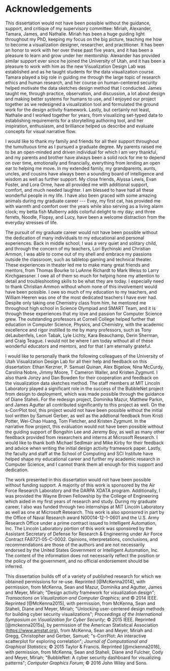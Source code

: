 # Acknowledgements

This dissertation would not have been possible without the guidance, support,
and critique of my supervisory committee: Miriah, Alexander, Tamara, James, and
Nathalie. Miriah has been a huge guiding light throughout my PhD, keeping my
focus on the big picture, teaching me how to become a visualization designer,
researcher, and practitioner. It has been an honor to work with her over these
past five years, and it has been a pleasure to learn and grow under her
mentorship. Alexander has provided similar support ever since he joined the
University of Utah, and it has been a pleasure to work with him as the new
Visualization Design Lab was established and as he taught students for the data
visualization course. Tamara played a big role in guiding me through the large
topic of research ethics and human research, and her course on human-centered
security helped motivate the data sketches design method that I conducted. James
taught me, through practice, observation, and discussion, a lot about design and
making better systems for humans to use, and I enjoyed our project together as
we redesigned a visualization tool and formulated the ground work for the design
activity framework. Lastly, but certainly not least, Nathalie and I worked
together for years, from visualizing set-typed data to establishing requirements
for a storytelling authoring tool, and her inspiration, enthusiasm, and
brilliance helped us describe and evaluate concepts for visual narrative flow.


I would like to thank my family and friends for all their support throughout the
tumultuous time as I pursued a graduate degree. My parents raised me to be an
open-minded and driven individual for which I am very thankful, and my parents
and brother have always been a solid rock for me to depend on over time,
emotionally and financially, everything from lending an open ear to helping me
move. In my extended family, my grandparents, aunts, uncles, and cousins have
always been a sounding board of intelligence and wisdom as well as further
support. My close friends, Alyssa Lewis, Evan Foster, and Lora Orme, have all
provided me with additional support, comfort, and much needed laughter. I am
blessed to have had all these wonderful people in my life. I have also been
graced with some amazing animals during my graduate career --- Evey, my first
cat, has provided me with warmth and comfort over the years while also serving
as a living alarm clock; my betta fish Mulberry adds colorful delight to my day;
and three ferrets, Noodle, Flopsy, and Lucy, have been a welcome distraction
from the everyday stresses of life.


The pursuit of my graduate career would not have been possible without the
dedication of many individuals to my educational and personal experiences. Back
in middle school, I was a very quiet and solitary child, and through the concern
of my teachers, Lori Bychinski and Christian Ammon, I was able to come out of my
shell and embrace my passions outside the classroom, such as tabletop gaming and
technical theater. These experiences in theater led me to make many great
friends and mentors, from Thomas Bourke to LuAnne Richardt to Mark Weiss to
Larry Kirchgaessner. I owe all of them so much for helping hone my attention to
detail and troubleshooting skills to be what they are today. I especially need
to thank Christian Ammon without whom none of this involvement would have been
possible. I owe so much of my education to my teachers, and William Heeren was
one of the most dedicated teachers I have ever had. Despite only taking one
Chemistry class from him, he mentored me throughout high school in Science
Olympiad and SMART Team, and it is through these experiences that my love and
passion for Computer Science grew. The outstanding professors at Cornell College
helped further that education in Computer Science, Physics, and Chemistry, with
the academic excellence and rigor instilled to me by many professors, such as
Tony deLaubenfels, Leon Tabak, Lyle Lichty, Kara Beauchamp, Derin Sherman, and
Craig Teague. I would not be where I am today without all of these wonderful
educators and mentors, and for that I am eternally grateful.


I would like to personally thank the following colleagues of the University of
Utah Visualization Design Lab for all their help and feedback on this
dissertation: Ethan Kerzner, P. Samuel Quinan, Alex Bigelow, Nina McCurdy,
Carolina Nobre, Jimmy Moore, T Cameron Waller, and Kristen Zygmunt. I also thank
Jonzy and Dan Bowden for their cooperation and feedback on the visualization
data sketches method. The staff members at MIT Lincoln Laboratory played a
significant role in the success of the BubbleNet project from design to
deployment, which was made possible through the guidance of Diane Staheli. For
the redesign project, Dominika Mazur, Matthew Parkin, and James Agutter all
contributed significantly to this project as well. On the s-CorrPlot tool, this
project would not have been possible without the initial tool written by Samuel
Gerber, as well as the addtional feedback from Kristi Potter, Wei-Chao Huang,
Tom Fletcher, and Kristen Zygmunt. In the narrative flow project, this
evaluation would not have been possible without the guiding support of Bongshin
Lee and Jeremy Boy, as well as many other feedback provided from researchers and
interns at Microsoft Research. I would like to thank both Michael Sedlmair and
Mike Kirby for their feedback and advice when writing the initial design
activity framework paper. Lastly, the faculty and staff at the School of
Computing and SCI Institute have helped shape my educational career and further
my academic research in Computer Science, and I cannot thank them all enough for
this support and dedication.


The work presented in this dissertation would not have been possible without
funding support. A majority of this work is sponsored by the Air Force Research
Laboratory and the DARPA XDATA program. Additionally, I was provided the Wayne
Brown Fellowship by the College of Engineering which aided in my first years of
research and study. During my graduate career, I also was funded through two
internships at MIT Lincoln Laboratory as well as one at Microsoft Research. This
work is also sponsored in part by the Office of Naval Research award
N00014-12-1-0601 and the U.S. Army Research Office under a prime contract issued
to Intelligent Automation, Inc. The Lincoln Laboratory portion of this work was
sponsored by the Assistant Secretary of Defense for Research & Engineering under
Air Force Contract FA8721-05-C-0002. Opinions, interpretations, conclusions, and
recommendations are those of the authors and are not necessarily endorsed by the
United States Government or Intelligent Automation, Inc. The content of the
information does not necessarily reflect the position or the policy of the
government, and no official endorsement should be inferred.


This dissertation builds off of a variety of published research for which we
obtained permissions for re-use.
Reprinted [@McKenna2014], with permission, from McKenna, Sean and Mazur, Dominika and Agutter, James and Meyer, Miriah; "Design activity framework for visualization design"; _Transactions on Visualization and Computer Graphics_; and &copy; 2014 IEEE.
Reprinted [@McKenna2015], with permission, from McKenna, Sean and Staheli, Diane and Meyer, Miriah; "Unlocking user-centered design methods for building cyber security visualizations"; _Proceedings of the International Symposium on Visualization for Cyber Security_; &copy; 2015 IEEE.
Reprinted [@mckenna2015s], by permission of the American Statistical Association (<https://www.amstat.org>), from McKenna, Sean and Meyer, Miriah and Gregg, Christopher and Gerber, Samuel; "s-CorrPlot: An interactive scatterplot for exploring correlation"; _Journal of Computational and Graphical Statistics_; &copy; 2015 Taylor & Francis.
Reprinted [@mckenna2016], with permission, from McKenna, Sean and Staheli, Diane and Fulcher, Cody and Meyer, Miriah; "BubbleNet: A cyber security dashboard for visualizing patterns"; _Computer Graphics Forum_; &copy; 2016 John Wiley and Sons.
